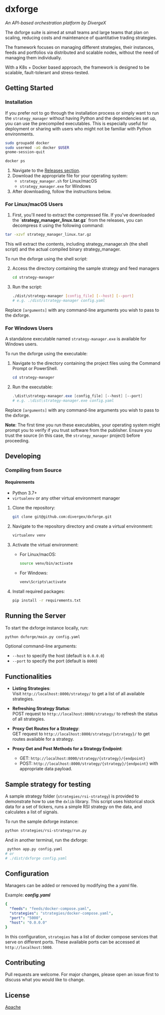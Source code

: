 # dxforge

_An API-based orchestration platform by DivergeX_

The dxforge suite is aimed at small teams and large teams that plan on scaling, reducing costs and maintenance of
quantitative trading strategies.

The framework focuses on managing different strategies, their instances, feeds and portfolios
via distributed and scalable nodes, without the need of managing them individually.

With a K8s + Docker based approach, the framework is designed to be scalable, fault-tolerant and stress-tested.

## Getting Started

### Installation

If you prefer not to go through the installation process or simply want to run the `strategy_manager` without having
Python and the dependencies set up, you can use the precompiled executables. This is especially useful for deployment or
sharing with users who might not be familiar with Python environments.

```bash
sudo groupadd docker
sudo usermod -aG docker $USER
gnome-session-quit
```

```bash
docker ps
```

1. Navigate to the [Releases section](https://github.com/divergex/strategy-manager/releases).
2. Download the appropriate file for your operating system:
    - `strategy_manager.sh` for Linux/macOS
    - `strategy_manager.exe` for Windows
3. After downloading, follow the instructions below.

### For Linux/macOS Users

1. First, you'll need to extract the compressed file. If you've downloaded the \`**strategy_manager_linux.tar.gz**\`
   from the releases, you can decompress it using the following command:

```bash
tar -xzvf strategy_manager_linux.tar.gz
```

This will extract the contents, including strategy_manager.sh (the shell script) and the actual compiled binary
strategy_manager.

To run the dxforge using the shell script:

2. Access the directory containing the sample strategy and feed managers

    ```bash
    cd strategy-manager
    ```

3. Run the script:

    ```bash
    ./dist/strategy-manager [config_file] [--host] [--port]
    # e.g. ./dist/strategy-manager config.yaml
    ```

Replace `[arguments]` with any command-line arguments you wish to pass to the dxforge.

### For Windows Users

A standalone executable named `strategy-manager.exe` is available for Windows users.

To run the dxforge using the executable:

1. Navigate to the directory containing the project files using the Command Prompt or PowerShell.
    ```powershell
   cd strategy-manager
   ```    

2. Run the executable:

    ```powershell
    .\dist\strategy-manager.exe [config_file] [--host] [--port]
    # e.g. .\dist\strategy-manager.exe config.yaml
    ```

Replace `[arguments]` with any command-line arguments you wish to pass to the dxforge.

**Note**: The first time you run these executables, your operating system might prompt you to verify if you trust
software from the publisher. Ensure you trust the source (in this case, the `strategy_manager` project) before
proceeding.

## Developing
### Compiling from Source

#### Requirements

- Python 3.7+
- `virtualenv` or any other virtual environment manager

1. Clone the repository:
   ```bash
   git clone git@github.com:divergex/dxforge.git
   ```

2. Navigate to the repository directory and create a virtual environment:
   ```bash
   virtualenv venv
   ```

3. Activate the virtual environment:
    - For Linux/macOS:
      ```bash
      source venv/bin/activate
      ```
    - For Windows:
      ```bash
      venv\Scripts\activate
      ```

4. Install required packages:
   ```bash
   pip install -r requirements.txt
   ```

## Running the Server

To start the dxforge instance locally, run:

```bash
python dxforge/main.py config.yaml
```

Optional command-line arguments:

- `--host` to specify the host (default is `0.0.0.0`)
- `--port` to specify the port (default is `8000`)

## Functionalities

- **Listing Strategies**:  
  Visit `http://localhost:8000/strategy/` to get a list of all available strategies.

- **Refreshing Strategy Status**:  
  POST request to `http://localhost:8000/strategy/` to refresh the status of all strategies.

- **Proxy Get Routes for a Strategy**:  
  GET request to `http://localhost:8000/strategy/{strategy}/` to get routes available for a strategy.

- **Proxy Get and Post Methods for a Strategy Endpoint**:
    - GET: `http://localhost:8000/strategy/{strategy}/{endpoint}`
    - POST: `http://localhost:8000/strategy/{strategy}/{endpoint}` with appropriate data payload.

## Sample strategy for testing

A sample strategy folder (`strategies/rsi-strategy`) is provided to demonstrate how to use the `dxlib` library.
This script uses historical stock data for a set of tickers, runs a simple RSI strategy on the data, and calculates a
list of signals.

To run the sample dxforge instance:

```bash
python strategies/rsi-strategy/run.py
```

And in another terminal, run the dxforge:

```bash
 python app.py config.yaml
# or
# ./dist/dxforge config.yaml
```

## Configuration

Managers can be added or removed by modifying the a _yaml_ file.

Example:
_**config.yaml**_

```yaml
{
  "feeds": "feeds/docker-compose.yaml",
  "strategies": "strategies/docker-compose.yaml",
  "port": "5000",
  "host": "0.0.0.0"
}
```

In this configuration, `strategies` has a list of docker compose services that serve on different ports. These available
ports can be accessed at `http://localhost:5000`.

## Contributing

Pull requests are welcome. For major changes, please open an issue first to discuss what you would like to change.

## License

[Apache](https://www.apache.org/licenses/LICENSE-2.0)
